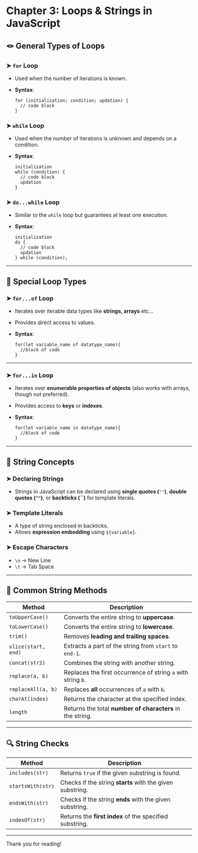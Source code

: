 # Chapter 3: Loops & Strings in JavaScript

## 🪢 General Types of Loops

### ➤ `for` Loop

* Used when the number of iterations is known.
* **Syntax**:

  ```
  for (initialization; condition; updation) {
    // code block
  }
  ```

### ➤ `while` Loop

* Used when the number of iterations is unknown and depends on a condition.
* **Syntax**:

  ```
  initialization
  while (condition) {
    // code block
    updation
  }
  ```

### ➤ `do...while` Loop

* Similar to the `while` loop but guarantees at least one execution.
* **Syntax**:

  ```
  initialization
  do {
    // code block
    updation
  } while (condition);
  ```

---

## 🔁 Special Loop Types

### ➤ `for...of` Loop

* Iterates over iterable data types like **strings, arrays** etc...
* Provides direct access to values.
* **Syntax**:

  ```
  for(let variable_name of datatype_name){
    //block of code
  }
  ```

---

### ➤ `for...in` Loop

* Iterates over **enumerable properties of objects** (also works with arrays, though not preferred).
* Provides access to **keys** or **indexes**.
* **Syntax**:

  ```
  for(let variable_name in datatype_name){
    //block of code
  }
  ```

---

## 🎯 String Concepts

### ➤ Declaring Strings

* Strings in JavaScript can be declared using **single quotes (`''`)**, **double quotes (`""`)**, or **backticks (``)** for template literals.

### ➤ Template Literals

* A type of string enclosed in backticks.
* Allows **expression embedding** using `${variable}`.

### ➤ Escape Characters

* `\n` → New Line
* `\t` → Tab Space

---

## 🧰 Common String Methods

| Method              | Description                                                  |
| ------------------- | ------------------------------------------------------------ |
| `toUpperCase()`     | Converts the entire string to **uppercase**.                 |
| `toLowerCase()`     | Converts the entire string to **lowercase**.                 |
| `trim()`            | Removes **leading and trailing spaces**.                     |
| `slice(start, end)` | Extracts a part of the string from `start` to `end-1`.       |
| `concat(str2)`      | Combines the string with another string.                     |
| `replace(a, b)`     | Replaces the first occurrence of string `a` with string `b`. |
| `replaceAll(a, b)`  | Replaces **all** occurrences of `a` with `b`.                |
| `charAt(index)`     | Returns the character at the specified index.                |
| `length`            | Returns the total **number of characters** in the string.    |

---

## 🔍 String Checks

| Method            | Description                                               |
| ----------------- | --------------------------------------------------------- |
| `includes(str)`   | Returns `true` if the given substring is found.           |
| `startsWith(str)` | Checks if the string **starts** with the given substring. |
| `endsWith(str)`   | Checks if the string **ends** with the given substring.   |
| `indexOf(str)`    | Returns the **first index** of the specified substring.   |

---

Thank you for reading!





